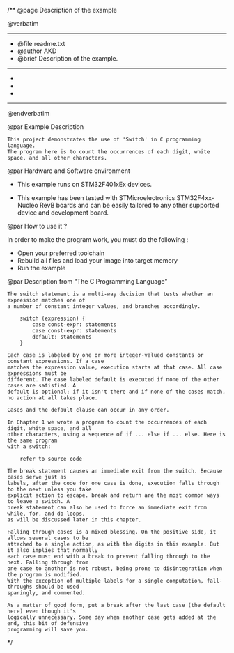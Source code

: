 /**
  @page Description of the example
  
  @verbatim
  ******************************************************************************
  * @file    readme.txt 
  * @author  AKD
  * @brief   Description of the example.
  ******************************************************************************
  *
  *
  *
  ******************************************************************************
  @endverbatim

@par Example Description

	This project demonstrates the use of 'Switch' in C programming language.
	The program here is to count the occurrences of each digit, white space, and all other characters.
	

@par Hardware and Software environment  

  - This example runs on STM32F401xEx devices.
    
  - This example has been tested with STMicroelectronics STM32F4xx-Nucleo RevB 
    boards and can be easily tailored to any other supported device 
    and development board.

@par How to use it ? 

In order to make the program work, you must do the following :
 - Open your preferred toolchain 
 - Rebuild all files and load your image into target memory
 - Run the example

@par Description from “The C Programming Language” 

	The switch statement is a multi-way decision that tests whether an expression matches one of
	a number of constant integer values, and branches accordingly.
	
		switch (expression) {
			case const-expr: statements
			case const-expr: statements
			default: statements
		}
	
	Each case is labeled by one or more integer-valued constants or constant expressions. If a case
	matches the expression value, execution starts at that case. All case expressions must be
	different. The case labeled default is executed if none of the other cases are satisfied. A
	default is optional; if it isn't there and if none of the cases match, no action at all takes place.
	
	Cases and the default clause can occur in any order.
	
	In Chapter 1 we wrote a program to count the occurrences of each digit, white space, and all
	other characters, using a sequence of if ... else if ... else. Here is the same program
	with a switch:

		refer to source code
		
	The break statement causes an immediate exit from the switch. Because cases serve just as
	labels, after the code for one case is done, execution falls through to the next unless you take
	explicit action to escape. break and return are the most common ways to leave a switch. A
	break statement can also be used to force an immediate exit from while, for, and do loops,
	as will be discussed later in this chapter.
	
	Falling through cases is a mixed blessing. On the positive side, it allows several cases to be
	attached to a single action, as with the digits in this example. But it also implies that normally
	each case must end with a break to prevent falling through to the next. Falling through from
	one case to another is not robust, being prone to disintegration when the program is modified.
	With the exception of multiple labels for a single computation, fall-throughs should be used
	sparingly, and commented.
	
	As a matter of good form, put a break after the last case (the default here) even though it's
	logically unnecessary. Some day when another case gets added at the end, this bit of defensive
	programming will save you.

	
 */
